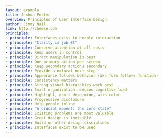 ```yaml
---
layout: example
title: Joshua Porter
overview: Principles of User Interface Design
author: Jimmy Nail
link: http://cheese.com
principles:
- principle: Interfaces exist to enable interaction
- principle: "Clarity is job #1"
- principle: Conserve attention at all costs
- principle: Keep users in control
- principle: Direct manipulation is best
- principle: One primary action per screen
- principle: Keep secondary actions secondary
- principle: Provide a natural next step
- principle: Appearance follows behavior (aka form follows function)
- principle: Consistency matters
- principle: Strong visual hierarchies work best
- principle: Smart organization reduces cognitive load
- principle: Highlight, don't determine, with color
- principle: Progressive disclosure
- principle: Help people inline
- principle: "A crucial moment: the zero state"
- principle: Existing problems are most valuable
- principle: Great design is invisible
- principle: Build on other design disciplines
- principle: Interfaces exist to be used   
---
```

